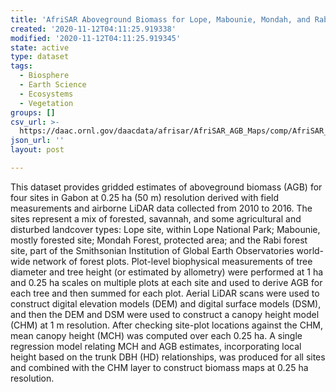 ```yaml
---
title: 'AfriSAR Aboveground Biomass for Lope, Mabounie, Mondah, and Rabi Sites, Gabon'
created: '2020-11-12T04:11:25.919338'
modified: '2020-11-12T04:11:25.919345'
state: active
type: dataset
tags:
  - Biosphere
  - Earth Science
  - Ecosystems
  - Vegetation
groups: []
csv_url: >-
  https://daac.ornl.gov/daacdata/afrisar/AfriSAR_AGB_Maps/comp/AfriSAR_AGB_Maps_PlotDetails.csv
json_url: ''
layout: post

---
```

This dataset provides gridded estimates of aboveground biomass (AGB) for four sites in Gabon at 0.25 ha (50 m) resolution derived with field measurements and airborne LiDAR data collected from 2010 to 2016. The sites represent a mix of forested, savannah, and some agricultural and disturbed landcover types: Lope site, within Lope National Park; Mabounie, mostly forested site; Mondah Forest, protected area; and the Rabi forest site, part of the Smithsonian Institution of Global Earth Observatories world-wide network of forest plots. Plot-level biophysical measurements of tree diameter and tree height (or estimated by allometry) were performed at 1 ha and 0.25 ha scales on multiple plots at each site and used to derive AGB for each tree and then summed for each plot. Aerial LiDAR scans were used to construct digital elevation models (DEM) and digital surface models (DSM), and then the DEM and DSM were used to construct a canopy height model (CHM) at 1 m resolution. After checking site-plot locations against the CHM, mean canopy height (MCH) was computed over each 0.25 ha. A single regression model relating MCH and AGB estimates, incorporating local height based on the trunk DBH (HD) relationships, was produced for all sites and combined with the CHM layer to construct biomass maps at 0.25 ha resolution.
